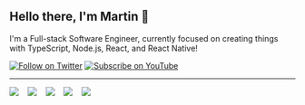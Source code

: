 
## Hello there, I'm Martin 👋

I'm a Full-stack Software Engineer, currently focused on creating things with TypeScript, Node.js, React, and React Native!

[![Follow on Twitter](https://img.shields.io/badge/Follow-Twitter-1DA1F2.svg)](https://twitter.com/MartiinWalsh)
[![Subscribe on YouTube](https://img.shields.io/badge/Subscribe-YouTube-FF0000.svg)](https://www.youtube.com/@martin-walsh)

---


 <img src="https://img.shields.io/badge/typescript-%23007ACC.svg?style=for-the-badge&logo=typescript&logoColor=white" />&nbsp;&nbsp;&nbsp;
 <img src="https://img.shields.io/badge/python-3670A0?style=for-the-badge&logo=python&logoColor=ffdd54" />&nbsp;&nbsp;&nbsp;
 <img src="https://img.shields.io/badge/node.js-6DA55F?style=for-the-badge&logo=node.js&logoColor=white" />&nbsp;&nbsp;&nbsp;
 <img src="https://img.shields.io/badge/react-%2320232a.svg?style=for-the-badge&logo=react&logoColor=%2361DAFB" />&nbsp;&nbsp;&nbsp;
 <img src="https://img.shields.io/badge/java-%23ED8B00.svg?style=for-the-badge&logo=java&logoColor=white" />&nbsp;&nbsp;&nbsp;





